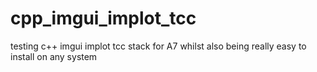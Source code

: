 # cpp_imgui_implot_tcc
testing c++ imgui implot tcc stack for A7 whilst also being really easy to install on any system
